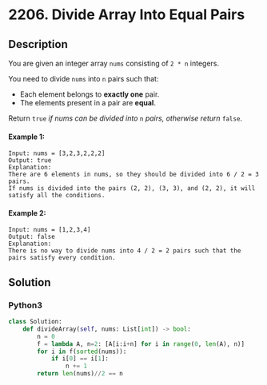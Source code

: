 # 2206. Divide Array Into Equal Pairs

## Description
You are given an integer array `nums` consisting of `2 * n` integers.

You need to divide `nums` into `n` pairs such that:

* Each element belongs to **exactly one** pair.
* The elements present in a pair are **equal**.

Return `true` *if nums can be divided into* `n` *pairs, otherwise return* `false`.

#### Example 1:
```
Input: nums = [3,2,3,2,2,2]
Output: true
Explanation: 
There are 6 elements in nums, so they should be divided into 6 / 2 = 3 pairs.
If nums is divided into the pairs (2, 2), (3, 3), and (2, 2), it will satisfy all the conditions.
```

#### Example 2:
```
Input: nums = [1,2,3,4]
Output: false
Explanation: 
There is no way to divide nums into 4 / 2 = 2 pairs such that the pairs satisfy every condition.
```


## Solution

### Python3
```python
class Solution:
    def divideArray(self, nums: List[int]) -> bool:
        n = 0
        f = lambda A, n=2: [A[i:i+n] for i in range(0, len(A), n)]
        for i in f(sorted(nums)):
            if i[0] == i[1]:
                n += 1
        return len(nums)//2 == n
```